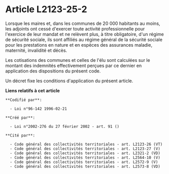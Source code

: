 # Article L2123-25-2

Lorsque les maires et, dans les communes de 20 000 habitants au moins, les adjoints ont cessé d'exercer toute activité
professionnelle pour l'exercice de leur mandat et ne relèvent plus, à titre obligatoire, d'un régime de sécurité sociale, ils
sont affiliés au régime général de la sécurité sociale pour les prestations en nature et en espèces des assurances maladie,
maternité, invalidité et décès.

Les cotisations des communes et celles de l'élu sont calculées sur le montant des indemnités effectivement perçues par ce
dernier en application des dispositions du présent code.

Un décret fixe les conditions d'application du présent article.

**Liens relatifs à cet article**

	**Codifié par**:

	  - Loi n°96-142 1996-02-21

	**Créé par**:

	  - Loi n°2002-276 du 27 février 2002 - art. 91 ()

	**Cité par**:

	  - Code général des collectivités territoriales - art. L2123-26 (VT)
	  - Code général des collectivités territoriales - art. L2123-27 (V)
	  - Code général des collectivités territoriales - art. L2321-2 (VD)
	  - Code général des collectivités territoriales - art. L2564-10 (V)
	  - Code général des collectivités territoriales - art. L2572-9 (V)
	  - Code général des collectivités territoriales - art. L2573-8 (VD)
